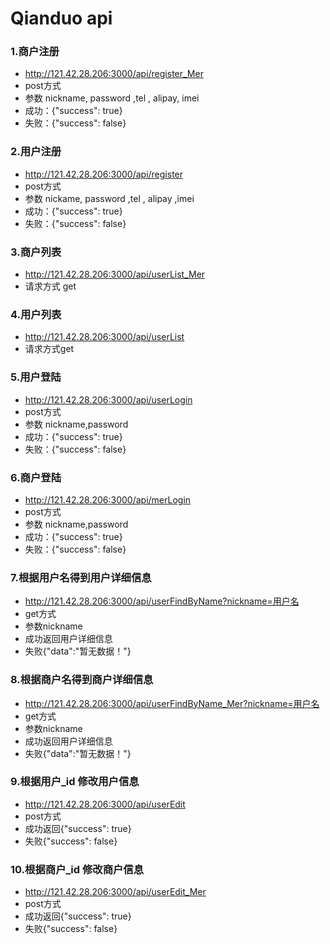 # Qianduo api

### 1.商户注册
-  http://121.42.28.206:3000/api/register_Mer 
-  post方式
-  参数 nickname, password ,tel , alipay, imei 
- 成功：{"success": true}  
- 失败：{"success": false} 

### 2.用户注册
-  http://121.42.28.206:3000/api/register
-  post方式
-  参数 nickame, password ,tel , alipay ,imei
- 成功：{"success": true}  
- 失败：{"success": false} 

### 3.商户列表
- http://121.42.28.206:3000/api/userList_Mer
- 请求方式 get 

### 4.用户列表
- http://121.42.28.206:3000/api/userList
- 请求方式get

### 5.用户登陆
- http://121.42.28.206:3000/api/userLogin
- post方式
- 参数 nickname,password
- 成功：{"success": true}  
- 失败：{"success": false} 

### 6.商户登陆
- http://121.42.28.206:3000/api/merLogin
- post方式
- 参数 nickname,password
- 成功：{"success": true}  
- 失败：{"success": false} 

### 7.根据用户名得到用户详细信息
- http://121.42.28.206:3000/api/userFindByName?nickname=用户名
- get方式
- 参数nickname
- 成功返回用户详细信息
- 失败{"data":"暂无数据！"}

### 8.根据商户名得到商户详细信息
- http://121.42.28.206:3000/api/userFindByName_Mer?nickname=用户名
- get方式
- 参数nickname
- 成功返回用户详细信息
- 失败{"data":"暂无数据！"}

### 9.根据用户_id 修改用户信息
- http://121.42.28.206:3000/api/userEdit
- post方式
- 成功返回{"success": true}
- 失败{"success": false}

### 10.根据商户_id 修改商户信息
- http://121.42.28.206:3000/api/userEdit_Mer
- post方式
- 成功返回{"success": true}
- 失败{"success": false}
